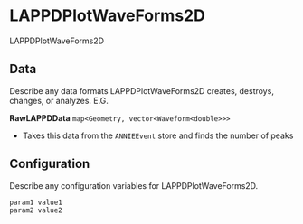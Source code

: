 # LAPPDPlotWaveForms2D

LAPPDPlotWaveForms2D

## Data

Describe any data formats LAPPDPlotWaveForms2D creates, destroys, changes, or analyzes. E.G.

**RawLAPPDData** `map<Geometry, vector<Waveform<double>>>`
* Takes this data from the `ANNIEEvent` store and finds the number of peaks


## Configuration

Describe any configuration variables for LAPPDPlotWaveForms2D.

```
param1 value1
param2 value2
```

